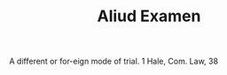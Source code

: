 ---
title: Aliud Examen
letter: A
permalink: "/definitions/aliud-examen.html"
body: A different or for-eign mode of trial. 1 Hale, Com. Law, 38
published_at: '2018-07-07'
source: Black's Law Dictionary
layout: post
---
